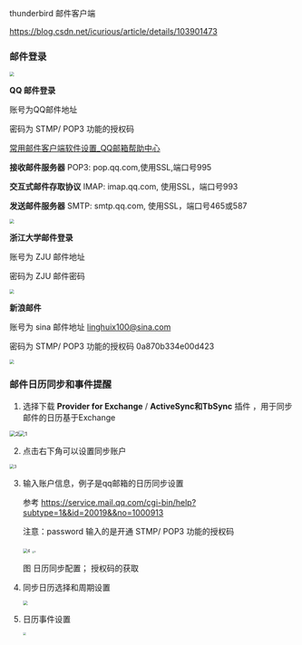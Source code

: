 thunderbird 邮件客户端

https://blog.csdn.net/icurious/article/details/103901473



### 邮件登录

<img src="%E9%82%AE%E4%BB%B6%E6%97%A5%E5%8E%86%E5%90%8C%E6%AD%A5%E8%AE%BE%E7%BD%AE.assets/image-20220302170249431.png" style="zoom:50%;" /> 



**QQ 邮件登录** 

账号为QQ邮件地址

密码为 STMP/ POP3 功能的授权码

[常用邮件客户端软件设置_QQ邮箱帮助中心](https://service.mail.qq.com/cgi-bin/help?subtype=1&&id=28&&no=371) 

**接收邮件服务器** POP3: pop.qq.com,使用SSL,端口号995 

**交互式邮件存取协议** IMAP: imap.qq.com, 使用SSL，端口号993

**发送邮件服务器** SMTP: smtp.qq.com, 使用SSL，端口号465或587

<img src="%E9%82%AE%E4%BB%B6%E6%97%A5%E5%8E%86%E5%90%8C%E6%AD%A5%E8%AE%BE%E7%BD%AE.assets/image-20220302185745038.png" style="zoom: 50%;" />   





**浙江大学邮件登录**

账号为 ZJU 邮件地址

密码为 ZJU 邮件密码

<img src="%E9%82%AE%E4%BB%B6%E6%97%A5%E5%8E%86%E5%90%8C%E6%AD%A5%E8%AE%BE%E7%BD%AE.assets/image-20220303213636815.png" style="zoom: 50%;" />  



**新浪邮件** 

账号为 sina 邮件地址   linghuix100@sina.com

密码为 STMP/ POP3 功能的授权码   0a870b334e00d423



<img src="%E9%82%AE%E4%BB%B6%E6%97%A5%E5%8E%86%E5%90%8C%E6%AD%A5%E8%AE%BE%E7%BD%AE.assets/image-20220302171325771.png" style="zoom:50%;" />  





### 邮件日历同步和事件提醒

1. 选择下载 **Provider for Exchange** / **ActiveSync和TbSync** 插件 ，用于同步邮件的日历基于Exchange

<img src="邮件日历同步设置.assets/2.png" alt="2" style="zoom:67%;" /><img src="邮件日历同步设置.assets/1.png" alt="1" style="zoom:67%;" />



2.  点击右下角可以设置同步账户

<img src="邮件日历同步设置.assets/3.png" alt="3" style="zoom: 50%;" /> 

3. 输入账户信息，例子是qq邮箱的日历同步设置

   参考 https://service.mail.qq.com/cgi-bin/help?subtype=1&&id=20019&&no=1000913

   注意：password 输入的是开通 STMP/ POP3 功能的授权码
   
   <img src="邮件日历同步设置.assets/4.png" alt="4" style="zoom: 50%;" />     <img src="邮件日历同步设置.assets/5.png" alt="5" style="zoom: 25%;" />
   
   图 日历同步配置； 授权码的获取

4. 同步日历选择和周期设置

   <img src="%E9%82%AE%E4%BB%B6%E6%97%A5%E5%8E%86%E5%90%8C%E6%AD%A5%E8%AE%BE%E7%BD%AE.assets/image-20220302165957116.png" style="zoom: 50%;" />

5. 日历事件设置

   <img src="%E9%82%AE%E4%BB%B6%E6%97%A5%E5%8E%86%E5%90%8C%E6%AD%A5%E8%AE%BE%E7%BD%AE.assets/image-20220302170109238.png" style="zoom: 33%;" />

